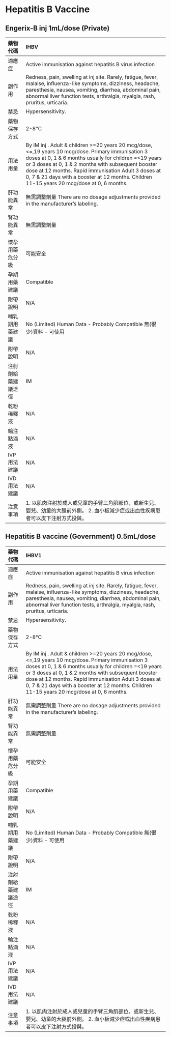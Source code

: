 # Hepatitis B Vaccine

## Engerix-B inj 1mL/dose \(Private\)

| 藥物代碼 | IHBV |
| :--- | :--- |
| 適應症 | Active immunisation against hepatitis B virus infection |
| 副作用 | Redness, pain, swelling at inj site. Rarely, fatigue, fever, malaise, influenza-like symptoms, dizziness, headache, paresthesia, nausea, vomiting, diarrhea, abdominal pain, abnormal liver function tests, arthralgia, myalgia, rash, pruritus, urticaria. |
| 禁忌 | Hypersensitivity. |
| 藥物保存方式 | 2-8℃ |
| 用法用量 | By IM inj . Adult & children &gt;=20 years 20 mcg/dose, &lt;=,19 years 10 mcg/dose. Primary immunisation 3 doses at 0, 1 & 6 months usually for children =&lt;19 years or 3 doses at 0, 1 & 2 months with subsequent booster dose at 12 months. Rapid immunisation Adult 3 doses at 0, 7 & 21 days with a booster at 12 months. Children 11-15 years 20 mcg/dose at 0, 6 months. |
| 肝功能異常 | 無需調整劑量  There are no dosage adjustments provided in the manufacturer’s labeling. |
| 腎功能異常 | 無需調整劑量 |
| 懷孕用藥危分級 | 可能安全 |
| 孕期用藥建議 | Compatible |
| 附帶說明 | N/A |
| 哺乳期用藥建議 | No \(Limited\) Human Data - Probably Compatible 無\(很少\)資料 - 可使用 |
| 附帶說明 | N/A |
| 注射劑給藥建議途徑 | IM |
| 乾粉稀釋液 | N/A |
| 輸注點滴液 | N/A |
| IVP 用法建議 | N/A |
| IVD 用法建議 | N/A |
| 注意事項 | 1. 以肌肉注射於成人或兒童的手臂三角肌部位，或新生兒、嬰兒、幼童的大腿前外側。 2. 血小板減少症或出血性疾病患者可以皮下注射方式投與。 |

## Hepatitis B vaccine \(Government\) 0.5mL/dose

| 藥物代碼 | IHBV1 |
| :--- | :--- |
| 適應症 | Active immunisation against hepatitis B virus infection |
| 副作用 | Redness, pain, swelling at inj site. Rarely, fatigue, fever, malaise, influenza-like symptoms, dizziness, headache, paresthesia, nausea, vomiting, diarrhea, abdominal pain, abnormal liver function tests, arthralgia, myalgia, rash, pruritus, urticaria. |
| 禁忌 | Hypersensitivity. |
| 藥物保存方式 | 2-8℃ |
| 用法用量 | By IM inj . Adult & children &gt;=20 years 20 mcg/dose, &lt;=,19 years 10 mcg/dose. Primary immunisation 3 doses at 0, 1 & 6 months usually for children =&lt;19 years or 3 doses at 0, 1 & 2 months with subsequent booster dose at 12 months. Rapid immunisation Adult 3 doses at 0, 7 & 21 days with a booster at 12 months. Children 11-15 years 20 mcg/dose at 0, 6 months. |
| 肝功能異常 | 無需調整劑量  There are no dosage adjustments provided in the manufacturer’s labeling. |
| 腎功能異常 | 無需調整劑量 |
| 懷孕用藥危分級 | 可能安全 |
| 孕期用藥建議 | Compatible |
| 附帶說明 | N/A |
| 哺乳期用藥建議 | No \(Limited\) Human Data - Probably Compatible 無\(很少\)資料 - 可使用 |
| 附帶說明 | N/A |
| 注射劑給藥建議途徑 | IM |
| 乾粉稀釋液 | N/A |
| 輸注點滴液 | N/A |
| IVP 用法建議 | N/A |
| IVD 用法建議 | N/A |
| 注意事項 | 1. 以肌肉注射於成人或兒童的手臂三角肌部位，或新生兒、嬰兒、幼童的大腿前外側。 2. 血小板減少症或出血性疾病患者可以皮下注射方式投與。 |

